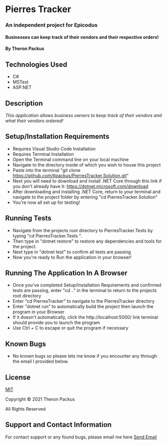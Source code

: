 # Pierres Tracker
### An independent project for Epicodus

#### Businesses can keep track of their vendors and their respective orders!

#### By Theron Packus

## Technologies Used

* C#
* MSTest
* ASP.NET

## Description

_This application allows business owners to keep track of their vendors and what their vendors ordered!_

## Setup/Installation Requirements

- Requires Visual Studio Code Installation 
- Requires Terminal Installation
- Open the Terminal command line on your local machine
- Navigate to the directory inside of which you wish to house this project
- Paste into the terminal "git clone https://github.com/tlpackus/PierresTracker.Solution.git"
- Next you will need to download and install .NET Core through this link if you don't already have it: https://dotnet.microsoft.com/download
- After downloading and installing .NET Core, return to your terminal and navigate to the project folder by entering "cd PierresTracker.Solution"
- You're now all set up for testing!

## Running Tests

- Navigate from the projects root directory to PierresTracker.Tests by typing "cd PierresTracker.Tests ". 
- Then type in "dotnet restore" to restore any dependencies and tools for the project.
- Next type in "dotnet test" to confirm all tests are passing
- Now you're ready to Run the application in your browser!

## Running The Application In A Browser

- Once you've completed Setup/Installation Requirements and confirmed tests are passing, enter "cd .." in the terminal to return to the projects root directory
- Enter "cd PierresTracker" to navigate to the PierresTracker directory
- Enter "dotnet run" to automatically build the project then launch the program in your Browser
- If it doesn't automatically, click the http://localhost:5000/ link terminal should provide you to launch the program
- Use Ctrl + C to escape or quit the program if necessary

## Known Bugs

- No known bugs so please lets me know if you encounter any through the email I provided below.

## License

[MIT](LICENSE.txt)

Copyright © 2021 Theron Packus

All Rights Reserved

## Support and Contact Information

For contact support or any found bugs, please email me here <a href = "mailto: tlpackus@gamil.com">Send Email</a>
